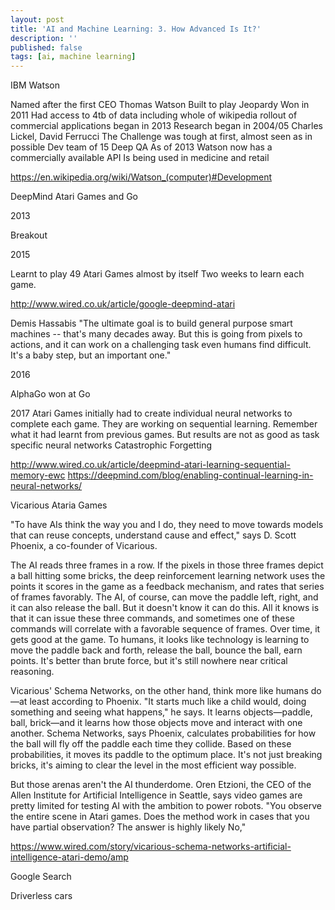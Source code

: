 ```yaml
---
layout: post
title: 'AI and Machine Learning: 3. How Advanced Is It?'
description: ''
published: false
tags: [ai, machine learning]
---
```


IBM Watson

Named after the first CEO Thomas Watson
Built to play Jeopardy
Won in 2011
Had access to 4tb of data including whole of wikipedia
rollout of commercial applications began in 2013
Research began in 2004/05 Charles Lickel, David Ferrucci
The Challenge was tough at first, almost seen as in possible
Dev team of 15
Deep QA
As of 2013 Watson now has a commercially available API
Is being used in medicine and retail

https://en.wikipedia.org/wiki/Watson_(computer)#Development

DeepMind Atari Games and Go

2013

Breakout

2015

Learnt to play 49 Atari Games almost by itself
Two weeks to learn each game.

http://www.wired.co.uk/article/google-deepmind-atari

Demis Hassabis
"The ultimate goal is to build general purpose smart machines -- that's many decades away. But this is going from pixels to actions, and it can work on a challenging task even humans find difficult. It's a baby step, but an important one."

2016

AlphaGo won at Go

2017
Atari Games initially had to create individual neural networks to complete each game.
They are working on sequential learning. Remember what it had learnt from previous games.
But results are not as good as task specific neural networks
Catastrophic Forgetting

http://www.wired.co.uk/article/deepmind-atari-learning-sequential-memory-ewc
https://deepmind.com/blog/enabling-continual-learning-in-neural-networks/

Vicarious Ataria Games

"To have AIs think the way you and I do, they need to move towards models that can reuse concepts, understand cause and effect," says D. Scott Phoenix, a co-founder of Vicarious.

The AI reads three frames in a row. If the pixels in those three frames depict a ball hitting some bricks, the deep reinforcement learning network uses the points it scores in the game as a feedback mechanism, and rates that series of frames favorably. The AI, of course, can move the paddle left, right, and it can also release the ball. But it doesn't know it can do this. All it knows is that it can issue these three commands, and sometimes one of these commands will correlate with a favorable sequence of frames. Over time, it gets good at the game. To humans, it looks like technology is learning to move the paddle back and forth, release the ball, bounce the ball, earn points. It's better than brute force, but it's still nowhere near critical reasoning.

Vicarious' Schema Networks, on the other hand, think more like humans do—at least according to Phoenix. "It starts much like a child would, doing something and seeing what happens," he says. It learns objects—paddle, ball, brick—and it learns how those objects move and interact with one another. Schema Networks, says Phoenix, calculates probabilities for how the ball will fly off the paddle each time they collide. Based on these probabilities, it moves its paddle to the optimum place. It's not just breaking bricks, it's aiming to clear the level in the most efficient way possible.

But those arenas aren't the AI thunderdome. Oren Etzioni, the CEO of the Allen Institute for Artificial Intelligence in Seattle, says video games are pretty limited for testing AI with the ambition to power robots. "You observe the entire scene in Atari games. Does the method work in cases that you have partial observation? The answer is highly likely No,"

https://www.wired.com/story/vicarious-schema-networks-artificial-intelligence-atari-demo/amp

Google Search

Driverless cars
